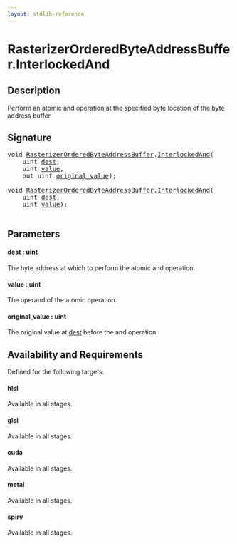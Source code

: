 ```yaml
---
layout: stdlib-reference
---
```


# RasterizerOrderedByteAddressBuffer\.InterlockedAnd

## Description

Perform an atomic and operation at the specified byte
location of the byte address buffer.



## Signature 

<pre>
<span class="code_keyword">void</span> <a href="index.md" class="code_type">RasterizerOrderedByteAddressBuffer</a>.<a href="interlockedand-0b.md">InterlockedAnd</a>(
    <span class="code_keyword">uint</span> <a href="interlockedand-0b.md#decl-dest" class="code_param">dest</a>,
    <span class="code_keyword">uint</span> <a href="interlockedand-0b.md#decl-value" class="code_param">value</a>,
    <span class="code_keyword">out</span> <span class="code_keyword">uint</span> <a href="interlockedand-0b.md#decl-original_value" class="code_param">original_value</a>);

<span class="code_keyword">void</span> <a href="index.md" class="code_type">RasterizerOrderedByteAddressBuffer</a>.<a href="interlockedand-0b.md">InterlockedAnd</a>(
    <span class="code_keyword">uint</span> <a href="interlockedand-0b.md#decl-dest" class="code_param">dest</a>,
    <span class="code_keyword">uint</span> <a href="interlockedand-0b.md#decl-value" class="code_param">value</a>);

</pre>

## Parameters

####  <a id="decl-dest"></a>dest  : uint
The byte address at which to perform the atomic and operation.

####  <a id="decl-value"></a>value  : uint
The operand of the atomic operation.

####  <a id="decl-original_value"></a>original\_value  : uint
The original value at <span class='code'><a href="interlockedand-0b.md#decl-dest" class="code_param">dest</a></span> before the and operation.


## Availability and Requirements

Defined for the following targets:

#### hlsl
Available in all stages.

#### glsl
Available in all stages.

#### cuda
Available in all stages.

#### metal
Available in all stages.

#### spirv
Available in all stages.




<script>
// Fix .md links to .html when on ReadTheDocs
if (window.location.hostname.includes('readthedocs') || 
    window.location.hostname.includes('rtfd.io')) {
  document.addEventListener('DOMContentLoaded', function() {
    const links = document.querySelectorAll('a');
    links.forEach(link => {
      if (link.getAttribute('href') && link.getAttribute('href').endsWith('.md')) {
        link.href = link.href.replace(/\.md($|#|\?)/, '.html$1');
      }
    });
  });
}
</script>
